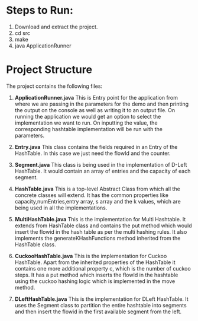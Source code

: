 # Steps to Run:
1. Download and extract the project.
2. cd src
3. make
4. java ApplicationRunner


# Project Structure

The project contains the following files:

1. **ApplicationRunner.java**
This is Entry point for the application from where we are passing in the parameters for the demo and then printing the output on the console as well as writing it to an output file.
On running the application we would get an option to select the implementation we want to run.
On inputting the value, the corresponding hashtable implementation will be run with the parameters.

2. **Entry.java**
This class contains the fields required in an Entry of the HashTable.
In this case we just need the flowId and the counter.

3. **Segment.java**
This class is being used in the implementation of D-Left HashTable.
It would contain an array of entries and the capacity of each segment.

4. **HashTable.java**
This is a top-level Abstract Class from which all the concrete classes will extend.
It has the common properties like capacity,numEntries,entry array, s array and the k values, which are being used in all the implementations.

5. **MultiHashTable.java**
This is the implementation for Multi Hashtable.
It extends from HashTable class and contains the put method which would insert the flowid in the hash table as per the multi hashing rules.
It also implements the generateKHashFunctions method inherited from the HashTable class.

6. **CuckooHashTable.java**
This is the implementation for Cuckoo HashTable.
Apart from the inherited properties of the HashTable it contains one more additional property c, which is the number of cuckoo steps.
It has a put method which inserts the flowId in the hashtable using the cuckoo hashing logic which is implemented in the move method.

7. **DLeftHashTable.java**
This is the implementation for DLeft HashTable. It uses the Segment class to partition the entire hashtable into segments and then insert the flowid in the first available segment from the left.
